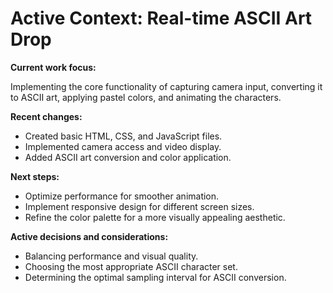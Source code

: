 # Active Context: Real-time ASCII Art Drop

**Current work focus:**

Implementing the core functionality of capturing camera input, converting it to ASCII art, applying pastel colors, and animating the characters.

**Recent changes:**

*   Created basic HTML, CSS, and JavaScript files.
*   Implemented camera access and video display.
*   Added ASCII art conversion and color application.

**Next steps:**

*   Optimize performance for smoother animation.
*   Implement responsive design for different screen sizes.
*   Refine the color palette for a more visually appealing aesthetic.

**Active decisions and considerations:**

*   Balancing performance and visual quality.
*   Choosing the most appropriate ASCII character set.
*   Determining the optimal sampling interval for ASCII conversion.
